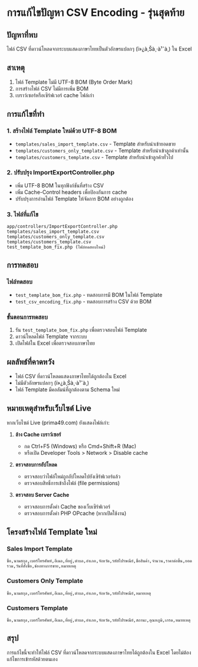 # การแก้ไขปัญหา CSV Encoding - รุ่นสุดท้าย

## ปัญหาที่พบ
ไฟล์ CSV ที่ดาวน์โหลดจากระบบแสดงภาษาไทยเป็นตัวอักษรแปลกๆ (ï»¿à¸Šà¸·à¹ˆà¸­) ใน Excel

## สาเหตุ
1. ไฟล์ Template ไม่มี UTF-8 BOM (Byte Order Mark)
2. การสร้างไฟล์ CSV ไม่มีการเพิ่ม BOM
3. เบราว์เซอร์หรือเซิร์ฟเวอร์ cache ไฟล์เก่า

## การแก้ไขที่ทำ

### 1. สร้างไฟล์ Template ใหม่ด้วย UTF-8 BOM
- `templates/sales_import_template.csv` - Template สำหรับนำเข้ายอดขาย
- `templates/customers_only_template.csv` - Template สำหรับนำเข้าลูกค้าเท่านั้น
- `templates/customers_template.csv` - Template สำหรับนำเข้าลูกค้าทั่วไป

### 2. ปรับปรุง ImportExportController.php
- เพิ่ม UTF-8 BOM ในทุกฟังก์ชันที่สร้าง CSV
- เพิ่ม Cache-Control headers เพื่อป้องกันการ cache
- ปรับปรุงการอ่านไฟล์ Template ให้จัดการ BOM อย่างถูกต้อง

### 3. ไฟล์ที่แก้ไข
```
app/controllers/ImportExportController.php
templates/sales_import_template.csv
templates/customers_only_template.csv
templates/customers_template.csv
test_template_bom_fix.php (ไฟล์ทดสอบใหม่)
```

## การทดสอบ

### ไฟล์ทดสอบ
- `test_template_bom_fix.php` - ทดสอบการมี BOM ในไฟล์ Template
- `test_csv_encoding_fix.php` - ทดสอบการสร้าง CSV ด้วย BOM

### ขั้นตอนการทดสอบ
1. รัน `test_template_bom_fix.php` เพื่อตรวจสอบไฟล์ Template
2. ดาวน์โหลดไฟล์ Template จากระบบ
3. เปิดไฟล์ใน Excel เพื่อตรวจสอบภาษาไทย

## ผลลัพธ์ที่คาดหวัง
- ไฟล์ CSV ที่ดาวน์โหลดแสดงภาษาไทยได้ถูกต้องใน Excel
- ไม่มีตัวอักษรแปลกๆ (ï»¿à¸Šà¸·à¹ˆà¸­)
- ไฟล์ Template มีคอลัมน์ที่ถูกต้องตาม Schema ใหม่

## หมายเหตุสำหรับเว็บไซต์ Live
หากเว็บไซต์ Live (prima49.com) ยังแสดงไฟล์เก่า:

1. **ล้าง Cache เบราว์เซอร์**
   - กด Ctrl+F5 (Windows) หรือ Cmd+Shift+R (Mac)
   - หรือเปิด Developer Tools > Network > Disable cache

2. **ตรวจสอบการอัปโหลด**
   - ตรวจสอบว่าไฟล์ใหม่ถูกอัปโหลดไปยังเซิร์ฟเวอร์แล้ว
   - ตรวจสอบสิทธิ์การเข้าถึงไฟล์ (file permissions)

3. **ตรวจสอบ Server Cache**
   - ตรวจสอบการตั้งค่า Cache ของเว็บเซิร์ฟเวอร์
   - ตรวจสอบการตั้งค่า PHP OPcache (หากเปิดใช้งาน)

## โครงสร้างไฟล์ Template ใหม่

### Sales Import Template
```csv
ชื่อ,นามสกุล,เบอร์โทรศัพท์,อีเมล,ที่อยู่,ตำบล,อำเภอ,จังหวัด,รหัสไปรษณีย์,ชื่อสินค้า,จำนวน,ราคาต่อชิ้น,ยอดรวม,วันที่สั่งซื้อ,ช่องทางการขาย,หมายเหตุ
```

### Customers Only Template
```csv
ชื่อ,นามสกุล,เบอร์โทรศัพท์,อีเมล,ที่อยู่,ตำบล,อำเภอ,จังหวัด,รหัสไปรษณีย์,หมายเหตุ
```

### Customers Template
```csv
ชื่อ,นามสกุล,เบอร์โทรศัพท์,อีเมล,ที่อยู่,ตำบล,อำเภอ,จังหวัด,รหัสไปรษณีย์,สถานะ,อุณหภูมิ,เกรด,หมายเหตุ
```

## สรุป
การแก้ไขนี้จะทำให้ไฟล์ CSV ที่ดาวน์โหลดจากระบบแสดงภาษาไทยได้ถูกต้องใน Excel โดยไม่ต้องแก้ไขการเข้ารหัสด้วยตนเอง 